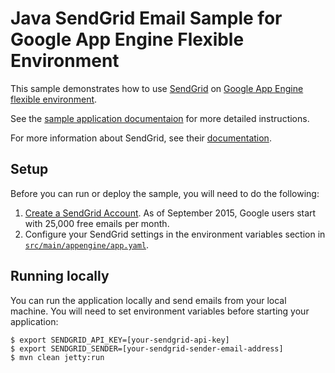 # Java SendGrid Email Sample for Google App Engine Flexible Environment

This sample demonstrates how to use [SendGrid](https://www.sendgrid.com) on
[Google App Engine flexible environment][aeflex-docs].

See the [sample application documentaion][sample-docs] for more detailed
instructions.

For more information about SendGrid, see their
[documentation](https://sendgrid.com/docs/User_Guide/index.html).

[aeflex-docs]: https://cloud.google.com/appengine/docs/flexible/
[sample-docs]: https://cloud.google.com/appengine/docs/flexible/java/sending-emails-with-sendgrid

## Setup

Before you can run or deploy the sample, you will need to do the following:

1. [Create a SendGrid Account](http://sendgrid.com/partner/google). As of
   September 2015, Google users start with 25,000 free emails per month.
1. Configure your SendGrid settings in the environment variables section in
   [`src/main/appengine/app.yaml`](src/main/appengine/app.yaml).

## Running locally

You can run the application locally and send emails from your local machine. You
will need to set environment variables before starting your application:

    $ export SENDGRID_API_KEY=[your-sendgrid-api-key]
    $ export SENDGRID_SENDER=[your-sendgrid-sender-email-address]
    $ mvn clean jetty:run

